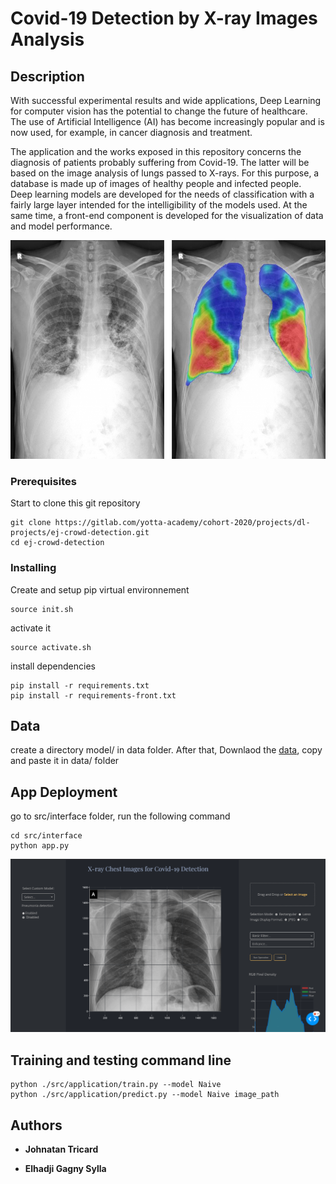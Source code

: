 # Covid-19 Detection by X-ray Images Analysis


## Description

With successful experimental results and wide applications, Deep Learning for computer vision has the potential to change the future of healthcare. The use of Artificial Intelligence (AI) has become increasingly popular and is now used, for example, in cancer diagnosis and treatment.

The application and the works exposed in this repository concerns the diagnosis of patients probably suffering from Covid-19. The latter will be based on the image analysis of lungs passed to X-rays. For this purpose, a database is made up of images of healthy people and infected people. Deep learning models are developed for the needs of classification with a fairly large layer intended for the intelligibility of the models used. At the same time, a front-end component is developed for the visualization of data and model performance.

<p align="center">
  <img src="src/interface/images/covid.png" width="700" height="350">
</p>


### Prerequisites

Start to clone this git repository

```
git clone https://gitlab.com/yotta-academy/cohort-2020/projects/dl-projects/ej-crowd-detection.git
cd ej-crowd-detection
```

### Installing


Create and setup pip virtual environnement
```
source init.sh
```

activate it

```
source activate.sh
```
install dependencies
```
pip install -r requirements.txt
pip install -r requirements-front.txt
```

## Data

create a directory model/ in data folder. After that,
Downlaod the [data](https://drive.google.com/drive/folders/1o6urjaKXc_utdQfPRR6dtluM2KapBttW?usp=sharing), copy and paste it in data/ folder

## App Deployment
go to src/interface folder, run the following command
```
cd src/interface
python app.py
```
<p align="center">
  <img src="src/interface/images/readme.png">
</p>



## Training and testing command line 

```
python ./src/application/train.py --model Naive
python ./src/application/predict.py --model Naive image_path
```



## Authors

* **Johnatan Tricard**

* **Elhadji Gagny Sylla**




